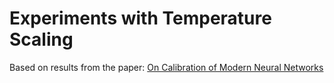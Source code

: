 # Experiments with Temperature Scaling

Based on results from the paper: [On Calibration of Modern Neural Networks](https://arxiv.org/abs/1706.04599)
